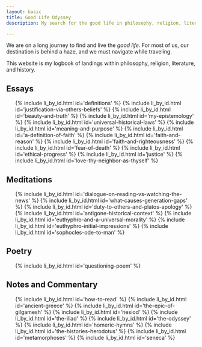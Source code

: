 ```yaml
---
layout: basic
title: Good Life Odyssey
description: My search for the good life in philosophy, religion, literature, and history.

---
```

We are on a long journey to find and live the _good life_. For most of us, our destination is behind a haze, and we must navigate while traveling.

This website is my logbook of landings within philosophy, religion, literature, and history.

<h2 id="essays">Essays</h2>
<ul class="index">
  {% include li_by_id.html id='definitions' %}
  {% include li_by_id.html id='justification-via-others-beliefs' %}
  {% include li_by_id.html id='beauty-and-truth' %}
  {% include li_by_id.html id='my-epistemology' %}
  {% include li_by_id.html id='universal-historical-laws' %}
  {% include li_by_id.html id='meaning-and-purpose' %}
  {% include li_by_id.html id='a-definition-of-faith' %}
  {% include li_by_id.html id='faith-and-reason' %}
  {% include li_by_id.html id='faith-and-righteousness' %}
  {% include li_by_id.html id='fear-of-death' %}
  {% include li_by_id.html id='ethical-progress' %}
  {% include li_by_id.html id='justice' %}
  {% include li_by_id.html id='love-thy-neighbor-as-thyself' %}
</ul>

<h2 id="meditations">Meditations</h2>
<ul class="index">
  {% include li_by_id.html id='dialogue-on-reading-vs-watching-the-news' %}
  {% include li_by_id.html id='what-causes-generation-gaps' %}
  {% include li_by_id.html id='duty-to-others-and-platos-apology' %}
  {% include li_by_id.html id='antigone-historical-context' %}
  {% include li_by_id.html id='euthyphro-and-a-universal-morality' %}
  {% include li_by_id.html id='euthyphro-initial-impressions' %}
  {% include li_by_id.html id='sophocles-ode-to-man' %}
</ul>

<h2 id="poetry">Poetry</h2>
<ul class="index">
  {% include li_by_id.html id='questioning-poem' %}
</ul>

<h2 id="notes">Notes and Commentary</h2>
<ul class="index">
  {% include li_by_id.html id='how-to-read' %}
  {% include li_by_id.html id='ancient-greece' %}
  {% include li_by_id.html id='the-epic-of-gilgamesh' %}
  {% include li_by_id.html id='hesiod' %}
  {% include li_by_id.html id='the-iliad' %}
  {% include li_by_id.html id='the-odyssey' %}
  {% include li_by_id.html id='homeric-hymns' %}
  {% include li_by_id.html id='the-histories-herodotus' %}
  {% include li_by_id.html id='metamorphoses' %}
  {% include li_by_id.html id='seneca' %}
</ul>
